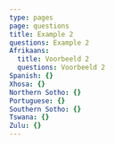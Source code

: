 ```yaml
---
type: pages
page: questions
title: Example 2
questions: Example 2
Afrikaans:
  title: Voorbeeld 2
  questions: Voorbeeld 2
Spanish: {}
Xhosa: {}
Northern Sotho: {}
Portuguese: {}
Southern Sotho: {}
Tswana: {}
Zulu: {}
---
```


